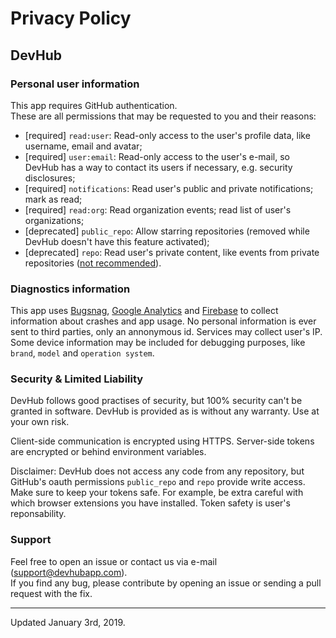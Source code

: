 # Privacy Policy
## DevHub

### Personal user information
This app requires GitHub authentication.<br/>
These are all permissions that may be requested to you and their reasons:

- [required] `read:user`: Read-only access to the user's profile data, like username, email and avatar;
- [required] `user:email`: Read-only access to the user's e-mail, so DevHub has a way to contact its users if necessary, e.g. security disclosures;
- [required] `notifications`: Read user's public and private notifications; mark as read;
- [required] `read:org`: Read organization events; read list of user's organizations;
- [deprecated] `public_repo`: Allow starring repositories (removed while DevHub doesn't have this feature activated);
- [deprecated] `repo`: Read user's private content, like events from private repositories ([not recommended](https://github.com/devhubapp/devhub/issues/32)).


### Diagnostics information
This app uses [Bugsnag](https://bugsnag.com), [Google Analytics](https://analytics.google.com/) and [Firebase](https://firebase.google.com/) to collect information about crashes and app usage. 
No personal information is ever sent to third parties, only an annonymous id. Services may collect user's IP. Some device information may be included for debugging purposes, like `brand`, `model` and `operation system`.


### Security & Limited Liability

DevHub follows good practises of security, but 100% security can't be granted in software. DevHub is provided as is without any warranty. Use at your own risk.

Client-side communication is encrypted using HTTPS. Server-side tokens are encrypted or behind environment variables.

Disclaimer: DevHub does not access any code from any repository, but GitHub's oauth permissions `public_repo` and `repo` provide write access. Make sure to keep your tokens safe. For example, be extra careful with which browser extensions you have installed. Token safety is user's reponsability.


### Support
Feel free to open an issue or contact us via e-mail ([support@devhubapp.com](mailto:support@devhubapp.com)).<br/>
If you find any bug, please contribute by opening an issue or sending a pull request with the fix.

---

Updated January 3rd, 2019.
